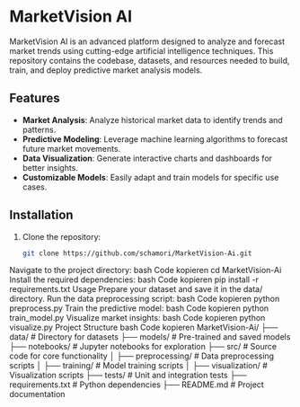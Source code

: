 # MarketVision AI

MarketVision AI is an advanced platform designed to analyze and forecast market trends using cutting-edge artificial intelligence techniques. This repository contains the codebase, datasets, and resources needed to build, train, and deploy predictive market analysis models.

## Features

- **Market Analysis**: Analyze historical market data to identify trends and patterns.
- **Predictive Modeling**: Leverage machine learning algorithms to forecast future market movements.
- **Data Visualization**: Generate interactive charts and dashboards for better insights.
- **Customizable Models**: Easily adapt and train models for specific use cases.

## Installation

1. Clone the repository:
   ```bash
   git clone https://github.com/schamori/MarketVision-Ai.git
Navigate to the project directory:
bash
Code kopieren
cd MarketVision-Ai
Install the required dependencies:
bash
Code kopieren
pip install -r requirements.txt
Usage
Prepare your dataset and save it in the data/ directory.
Run the data preprocessing script:
bash
Code kopieren
python preprocess.py
Train the predictive model:
bash
Code kopieren
python train_model.py
Visualize market insights:
bash
Code kopieren
python visualize.py
Project Structure
bash
Code kopieren
MarketVision-Ai/
├── data/                 # Directory for datasets
├── models/               # Pre-trained and saved models
├── notebooks/            # Jupyter notebooks for exploration
├── src/                  # Source code for core functionality
│   ├── preprocessing/    # Data preprocessing scripts
│   ├── training/         # Model training scripts
│   ├── visualization/    # Visualization scripts
├── tests/                # Unit and integration tests
├── requirements.txt      # Python dependencies
├── README.md             # Project documentation
